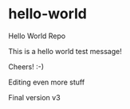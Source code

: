 # hello-world
Hello World Repo


This is a hello world test message!

Cheers! :-)

Editing even more stuff


Final version v3
